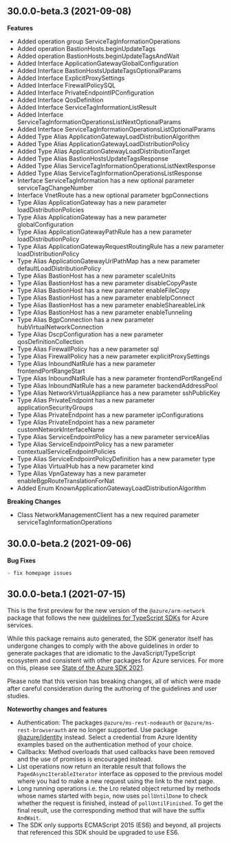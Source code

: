 ## 30.0.0-beta.3 (2021-09-08)
    
**Features**

  - Added operation group ServiceTagInformationOperations
  - Added operation BastionHosts.beginUpdateTags
  - Added operation BastionHosts.beginUpdateTagsAndWait
  - Added Interface ApplicationGatewayGlobalConfiguration
  - Added Interface BastionHostsUpdateTagsOptionalParams
  - Added Interface ExplicitProxySettings
  - Added Interface FirewallPolicySQL
  - Added Interface PrivateEndpointIPConfiguration
  - Added Interface QosDefinition
  - Added Interface ServiceTagInformationListResult
  - Added Interface ServiceTagInformationOperationsListNextOptionalParams
  - Added Interface ServiceTagInformationOperationsListOptionalParams
  - Added Type Alias ApplicationGatewayLoadDistributionAlgorithm
  - Added Type Alias ApplicationGatewayLoadDistributionPolicy
  - Added Type Alias ApplicationGatewayLoadDistributionTarget
  - Added Type Alias BastionHostsUpdateTagsResponse
  - Added Type Alias ServiceTagInformationOperationsListNextResponse
  - Added Type Alias ServiceTagInformationOperationsListResponse
  - Interface ServiceTagInformation has a new optional parameter serviceTagChangeNumber
  - Interface VnetRoute has a new optional parameter bgpConnections
  - Type Alias ApplicationGateway has a new parameter loadDistributionPolicies
  - Type Alias ApplicationGateway has a new parameter globalConfiguration
  - Type Alias ApplicationGatewayPathRule has a new parameter loadDistributionPolicy
  - Type Alias ApplicationGatewayRequestRoutingRule has a new parameter loadDistributionPolicy
  - Type Alias ApplicationGatewayUrlPathMap has a new parameter defaultLoadDistributionPolicy
  - Type Alias BastionHost has a new parameter scaleUnits
  - Type Alias BastionHost has a new parameter disableCopyPaste
  - Type Alias BastionHost has a new parameter enableFileCopy
  - Type Alias BastionHost has a new parameter enableIpConnect
  - Type Alias BastionHost has a new parameter enableShareableLink
  - Type Alias BastionHost has a new parameter enableTunneling
  - Type Alias BgpConnection has a new parameter hubVirtualNetworkConnection
  - Type Alias DscpConfiguration has a new parameter qosDefinitionCollection
  - Type Alias FirewallPolicy has a new parameter sql
  - Type Alias FirewallPolicy has a new parameter explicitProxySettings
  - Type Alias InboundNatRule has a new parameter frontendPortRangeStart
  - Type Alias InboundNatRule has a new parameter frontendPortRangeEnd
  - Type Alias InboundNatRule has a new parameter backendAddressPool
  - Type Alias NetworkVirtualAppliance has a new parameter sshPublicKey
  - Type Alias PrivateEndpoint has a new parameter applicationSecurityGroups
  - Type Alias PrivateEndpoint has a new parameter ipConfigurations
  - Type Alias PrivateEndpoint has a new parameter customNetworkInterfaceName
  - Type Alias ServiceEndpointPolicy has a new parameter serviceAlias
  - Type Alias ServiceEndpointPolicy has a new parameter contextualServiceEndpointPolicies
  - Type Alias ServiceEndpointPolicyDefinition has a new parameter type
  - Type Alias VirtualHub has a new parameter kind
  - Type Alias VpnGateway has a new parameter enableBgpRouteTranslationForNat
  - Added Enum KnownApplicationGatewayLoadDistributionAlgorithm

**Breaking Changes**

  - Class NetworkManagementClient has a new required parameter serviceTagInformationOperations
    
## 30.0.0-beta.2 (2021-09-06)

**Bug Fixes**

	- fix homepage issues

## 30.0.0-beta.1 (2021-07-15)

This is the first preview for the new version of the `@azure/arm-network` package that follows the new [guidelines for TypeScript SDKs](https://azure.github.io/azure-sdk/typescript_introduction.html) for Azure services.

While this package remains auto generated, the SDK generator itself has undergone changes to comply with the above guidelines in order to generate packages that are idiomatic to the JavaScript/TypeScript ecosystem and consistent with other packages for Azure services. For more on this, please see [State of the Azure SDK 2021](https://devblogs.microsoft.com/azure-sdk/state-of-the-azure-sdk-2021/).

Please note that this version has breaking changes, all of which were made after careful consideration during the authoring of the guidelines and user studies.

**Noteworthy changes and features**
- Authentication: The packages `@azure/ms-rest-nodeauth` or `@azure/ms-rest-browserauth` are no longer supported. Use package [@azure/identity](https://www.npmjs.com/package/@azure/identity) instead. Select a credential from Azure Identity examples based on the authentication method of your choice.
- Callbacks: Method overloads that used callbacks have been removed and the use of promises is encouraged instead.
- List operations now return an iterable result that follows the `PagedAsyncIterableIterator` interface as opposed to the previous model where you had to make a new request using the link to the next page.
- Long running operations i.e. the Lro related object returned by methods whose names started with `begin`, now uses `pollUntilDone` to check whether the request is finished, instead of `pollUntilFinished`. To get the final result, use the corresponding method that will have the suffix `AndWait`.
- The SDK only supports ECMAScript 2015 (ES6) and beyond, all projects that referenced this SDK should be upgraded to use ES6.
